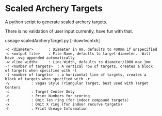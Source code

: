 # Scaled Archery Targets
A python script to generate scaled archery targets.

There is no validation of user input currently, have fun with that.


useage scaledArcheryTarget.py [-dowrlvcntxh]

	-d <diameter>		: Diameter in mm, defaults to 400mm if unspecified
	-o <output file>	: File Name, defaults to target-diameter.  Will have .svg appended automatically
	-w <line width>		: Line Width, defaults to diameter/1000 max 1mm
	-r <number of targets>	: A vertical row of targets, creates a block of targets when specified with -l
	-l <number of targets>	: a horizontal line of targets, creates a block of targets when specified with -r
	-v			: Vegas Style Triangular Target, best used with Target Centers
	-c			: Target Center Only
	-n			: Print Numbers for scoring
	-t			: Omit Ten ring (for indoor compound targets)
	-x			: Omit X ring (for indoor recurve targets)
	-h			: Print Useage Information


